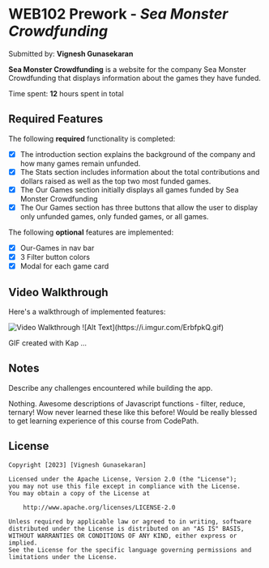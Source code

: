 # WEB102 Prework - _Sea Monster Crowdfunding_

Submitted by: **Vignesh Gunasekaran**

**Sea Monster Crowdfunding** is a website for the company Sea Monster Crowdfunding that displays information about the games they have funded.

Time spent: **12** hours spent in total

## Required Features

The following **required** functionality is completed:

- [x] The introduction section explains the background of the company and how many games remain unfunded.
- [x] The Stats section includes information about the total contributions and dollars raised as well as the top two most funded games.
- [x] The Our Games section initially displays all games funded by Sea Monster Crowdfunding
- [x] The Our Games section has three buttons that allow the user to display only unfunded games, only funded games, or all games.

The following **optional** features are implemented:

- [x] Our-Games in nav bar
- [x] 3 Filter button colors
- [x] Modal for each game card

## Video Walkthrough

Here's a walkthrough of implemented features:

<img src='https://i.imgur.com/ErbfpkQ.gif' title='Video Walkthrough' width='' alt='Video Walkthrough' />
![Alt Text](https://i.imgur.com/ErbfpkQ.gif)
<!-- Replace this with whatever GIF tool you used! -->

GIF created with Kap ...

<!-- Recommended tools:
[Kap](https://getkap.co/) for macOS
[ScreenToGif](https://www.screentogif.com/) for Windows
[peek](https://github.com/phw/peek) for Linux. -->

## Notes

Describe any challenges encountered while building the app.

Nothing. Awesome descriptions of Javascript functions - filter, reduce, ternary! Wow never learned these like this before! Would be really blessed to get learning experience of this course from CodePath.

## License

    Copyright [2023] [Vignesh Gunasekaran]

    Licensed under the Apache License, Version 2.0 (the "License");
    you may not use this file except in compliance with the License.
    You may obtain a copy of the License at

        http://www.apache.org/licenses/LICENSE-2.0

    Unless required by applicable law or agreed to in writing, software
    distributed under the License is distributed on an "AS IS" BASIS,
    WITHOUT WARRANTIES OR CONDITIONS OF ANY KIND, either express or implied.
    See the License for the specific language governing permissions and
    limitations under the License.

<!--
## Keywords

0. seaworthy
1. OOZEdiveTRAPpine
2. 6games-container.stats-card15
3. 11seafoamGAMES_JSON
4. 19187800268BRAIN
5. 74FLANNELclick
6. toLocaleString<div>1ivy
7. zoohowCEDAR (submission)
-->
